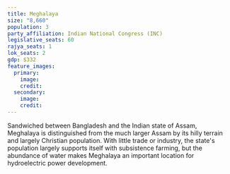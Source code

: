 ```yaml
---
title: Meghalaya
size: "8,660"
population: 3
party_affiliation: Indian National Congress (INC)
legislative_seats: 60
rajya_seats: 1
lok_seats: 2
gdp: $332
feature_images:
  primary:
    image: 
    credit: 
  secondary:
    image: 
    credit: 
---
```


Sandwiched between Bangladesh and the Indian state of Assam, Meghalaya is distinguished from the much larger Assam by its hilly terrain and largely Christian population. With little trade or industry, the state's population largely supports itself with subsistence farming, but the abundance of water makes Meghalaya an important location for hydroelectric power development.
